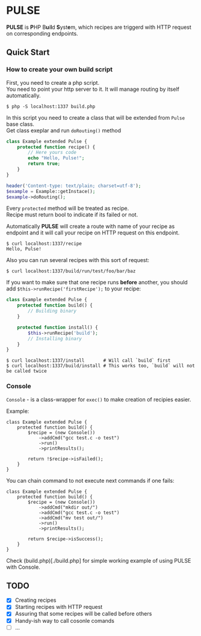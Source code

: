 # PULSE

**PULSE** is **P**HP B**u**i**l**d **S**yst**e**m, which recipes are triggerd
with HTTP request on corresponding endpoints.

## Quick Start

### How to create your own build script

First, you need to create a php script. \
You need to point your http server to it. It will manage routing by itself
automatically.

```console
$ php -S localhost:1337 build.php
```

In this script you need to create a class that will be extended from `Pulse`
base class. \
Get class exeplar and run `doRouting()` method

```php
class Example extended Pulse {
    protected function recipe() {
        // Here yours code
        echo "Hello, Pulse!";
        return true;
    }
}

header('Content-type: text/plain; charset=utf-8');
$example = Example::getInstace();
$example->doRouting();
```

Every `protected` method will be treated as recipe. \
Recipe must return bool to indicate if its failed or not.

Automatically **PULSE** will create a route with name of your recipe as endpoint
and it will call your recipe on HTTP request on this endpoint.

```console
$ curl localhost:1337/recipe
Hello, Pulse!
```

Also you can run several recipes with this sort of request:

```console
$ curl localhost:1337/build/run/test/foo/bar/baz
```

If you want to make sure that one recipe runs **before** another, you should add
`$this->runRecipe('firstRecipe');` to your recipe:

```php
class Example extended Pulse {
    protected function build() {
        // Building binary
    }

    protected function install() {
        $this->runRecipe('build');
        // Installing binary
    }
}
```

```console
$ curl localhost:1337/install       # Will call `build` first
$ curl localhost:1337/build/install # This works too, `build` will not be called twice
```

### Console

`Console` - is a class-wrapper for `exec()` to make creation of recipies easier.

Example:

```
class Example extended Pulse {
    protected function build() {
        $recipe = (new Console())
            ->addCmd("gcc test.c -o test")
            ->run()
            ->printResults();

        return !$recipe->isFailed();
    }
}
```

You can chain command to not execute next commands if one fails:

```
class Example extended Pulse {
    protected function build() {
        $recipe = (new Console())
            ->addCmd("mkdir out/")
            ->addCmd("gcc test.c -o test")
            ->addCmd("mv test out/")
            ->run()
            ->printResults();

        return $recipe->isSuccess();
    }
}
```

Check (build.php)[./build.php] for simple working example of using PULSE with
Console.

## TODO

 - [X] Creating recipes
 - [X] Starting recipes with HTTP request
 - [X] Assuring that some recipes will be called before others
 - [X] Handy-ish way to call cosonle comands
 - [ ] ...
